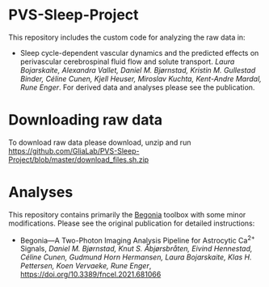 # PVS-Sleep-Project

This repository includes the custom code for analyzing the raw data in: 

* Sleep cycle-dependent vascular dynamics and the predicted effects on perivascular cerebrospinal fluid flow and solute transport. <i>Laura Bojarskaite, Alexandra Vallet, Daniel M. Bjørnstad, Kristin M. Gullestad Binder, Céline Cunen, Kjell Heuser, Miroslav Kuchta, Kent-Andre Mardal, Rune Enger</i>. For derived data and analyses please see the publication.

# Downloading raw data
To download raw data please download, unzip and run https://github.com/GliaLab/PVS-Sleep-Project/blob/master/download_files.sh.zip 

# Analyses
This repository contains primarily the [Begonia](https://github.com/GliaLab/Begonia) toolbox with some minor modifications. Please see the original publication for detailed instructions:

* Begonia—A Two-Photon Imaging Analysis Pipeline for Astrocytic Ca<sup>2+</sup> Signals, <i> Daniel M. Bjørnstad, Knut S. Åbjørsbråten, Eivind Hennestad, Céline Cunen, Gudmund Horn Hermansen, Laura Bojarskaite, Klas H. Pettersen, Koen Vervaeke, Rune Enger</i>,   https://doi.org/10.3389/fncel.2021.681066
